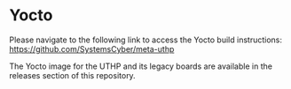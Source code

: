 # Yocto

Please navigate to the following link to access the Yocto build instructions: https://github.com/SystemsCyber/meta-uthp

The Yocto image for the UTHP and its legacy boards are available in the releases section of this repository.